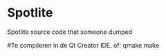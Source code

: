 # Spotlite
Spotlite source code that someone dumped

#Te compileren in de Qt Creator IDE.
of:
qmake
make
